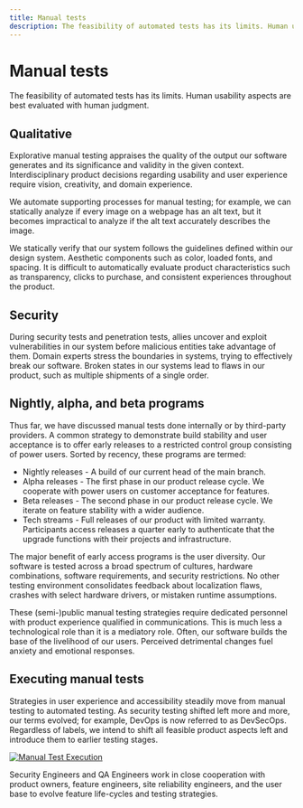 ```yaml
---
title: Manual tests
description: The feasibility of automated tests has its limits. Human usability aspects are best evaluated with human judgment.
---
```


# Manual tests

The feasibility of automated tests has its limits. Human usability aspects are best evaluated with human judgment.

## Qualitative

Explorative manual testing appraises the quality of the output our software generates and its significance and validity in the given context. Interdisciplinary product decisions regarding usability and user experience require vision, creativity, and domain experience.

We automate supporting processes for manual testing; for example, we can statically analyze if every image on a webpage has an alt text, but it becomes impractical to analyze if the alt text accurately describes the image.

We statically verify that our system follows the guidelines defined within our design system. Aesthetic components such as color, loaded fonts, and spacing. It is difficult to automatically evaluate product characteristics such as transparency, clicks to purchase, and consistent experiences throughout the product.

## Security

During security tests and <!-- vale alex.ProfanityMaybe = NO -->penetration<!-- vale alex.ProfanityMaybe = YES --> tests, allies uncover and exploit vulnerabilities in our system before malicious entities take advantage of them. Domain experts stress the boundaries in systems, trying to effectively break our software. Broken states in our systems lead to flaws in our product, such as multiple shipments of a single order.

## Nightly, alpha, and beta programs

Thus far, we have discussed manual tests done internally or by third-party providers. A common strategy to demonstrate build stability and user acceptance is to offer early releases to a restricted control group consisting of power users. Sorted by recency, these programs are termed:

- Nightly releases - A build of our current head of the main branch.
- Alpha releases - The first phase in our product release cycle. We cooperate with power users on customer acceptance for features.
- Beta releases - The second phase in our product release cycle. We iterate on feature stability with a wider audience.
- Tech streams - Full releases of our product with limited warranty. Participants access releases a quarter early to authenticate that the upgrade functions with their projects and infrastructure.

The major benefit of early access programs is the user diversity. Our software is tested across a broad spectrum of cultures, hardware combinations, software requirements, and security restrictions. No other testing environment consolidates feedback about localization flaws, crashes with select hardware drivers, or mistaken runtime assumptions.

These (semi-)public manual testing strategies require dedicated personnel with product experience qualified in communications. This is much less a technological role than it is a mediatory role. Often, our software builds the base of the livelihood of our users. Perceived detrimental changes fuel anxiety and emotional responses.

## Executing manual tests

Strategies in user experience and accessibility steadily move from manual testing to automated testing. As security testing shifted left more and more, our terms evolved; for example, DevOps is now referred to as DevSecOps. Regardless of labels, we intend to shift all feasible product aspects left and introduce them to earlier testing stages.

[![Manual Test Execution](../../../assets/images/book/anatomy-of-a-code-change/testing/manual-testing-execution.webp)](../../../assets/images/book/anatomy-of-a-code-change/testing/manual-testing-execution.png)

Security Engineers and QA Engineers work in close cooperation with product owners, feature engineers, site reliability engineers, and the user base to evolve feature life-cycles and testing strategies.
